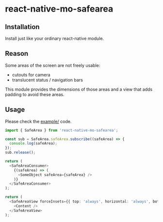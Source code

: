 # react-native-mo-safearea

## Installation
Install just like your ordinary react-native module.

## Reason

Some areas of the screen are not freely usable:
- cutouts for camera
- translucent status / navigation bars

This module provides the dimensions of those areas and a view that adds padding to avoid these areas.

## Usage

Please check the [example/](example/) code.

```ts
import { SafeArea } from 'react-native-mo-safearea';

const sub = SafeArea.safeArea.subscribe((safeArea) => {
  console.log(safeArea);
});
sub.release();

return (
  <SafeAreaConsumer>
    {(safeArea) => (
      <SomeObject safeArea={safeArea} />
    )}
  </SafeAreaConsumer>
);

return (
  <SafeAreaView forceInsets={{ top: 'always', horizontal: 'always', bottom: 'auto' }}>
    <Content />
  </SafeAreaView>
);

```
